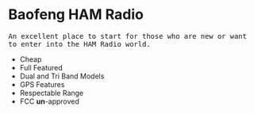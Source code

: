 # Baofeng HAM Radio
<tt>
An excellent place to start for those who are new or want to enter into the HAM Radio world. 
</tt></br>

- Cheap
- Full Featured
- Dual and Tri Band Models
- GPS Features
- Respectable Range
- FCC **un**-approved
